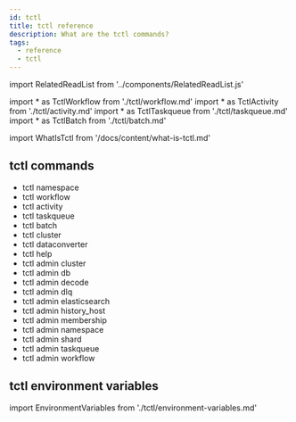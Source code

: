 ```yaml
---
id: tctl
title: tctl reference
description: What are the tctl commands?
tags:
  - reference
  - tctl
---
```


import RelatedReadList from '../components/RelatedReadList.js'

<!-- prettier-ignore -->
import * as TctlWorkflow from './tctl/workflow.md'
import * as TctlActivity from './tctl/activity.md'
import * as TctlTaskqueue from './tctl/taskqueue.md'
import * as TctlBatch from './tctl/batch.md'

import WhatIsTctl from '/docs/content/what-is-tctl.md'

<WhatIsTctl/>

## tctl commands

- tctl namespace
- <preview page={TctlWorkflow}>tctl workflow</preview>
- <preview page={TctlActivity}>tctl activity</preview>
- <preview page={TctlTaskqueue}>tctl taskqueue</preview>
- <preview page={TctlBatch}>tctl batch</preview>
- tctl cluster
- tctl dataconverter
- tctl help
- tctl admin cluster
- tctl admin db
- tctl admin decode
- tctl admin dlq
- tctl admin elasticsearch
- tctl admin history_host
- tctl admin membership
- tctl admin namespace
- tctl admin shard
- tctl admin taskqueue
- tctl admin workflow

## tctl environment variables

import EnvironmentVariables from './tctl/environment-variables.md'

<EnvironmentVariables/>

